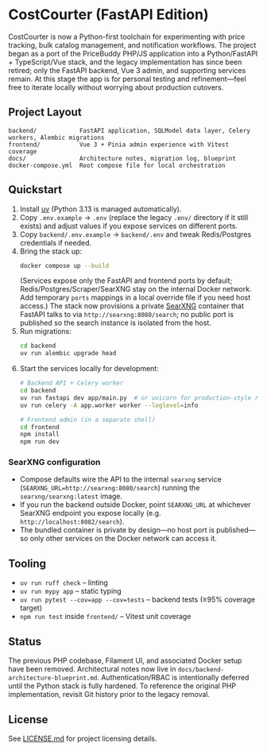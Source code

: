 # CostCourter (FastAPI Edition)

CostCourter is now a Python-first toolchain for experimenting with price tracking, bulk catalog management, and notification workflows. The project began as a port of the PriceBuddy PHP/JS application into a Python/FastAPI + TypeScript/Vue stack, and the legacy implementation has since been retired; only the FastAPI backend, Vue 3 admin, and supporting services remain. At this stage the app is for personal testing and refinement—feel free to iterate locally without worrying about production cutovers.

## Project Layout

```
backend/            FastAPI application, SQLModel data layer, Celery workers, Alembic migrations
frontend/           Vue 3 + Pinia admin experience with Vitest coverage
docs/               Architecture notes, migration log, blueprint
docker-compose.yml  Root compose file for local orchestration
```

## Quickstart

1. Install [uv](https://docs.astral.sh/uv/) (Python 3.13 is managed automatically).
2. Copy `.env.example` → `.env` (replace the legacy `.env/` directory if it still exists) and adjust values if you expose services on different ports.
3. Copy `backend/.env.example` → `backend/.env` and tweak Redis/Postgres credentials if needed.
4. Bring the stack up:
   ```bash
   docker compose up --build
   ```
   (Services expose only the FastAPI and frontend ports by default; Redis/Postgres/Scraper/SearXNG stay on the internal Docker network. Add temporary `ports` mappings in a local override file if you need host access.)
   The stack now provisions a private [SearXNG](https://searxng.org/) container that FastAPI talks to via `http://searxng:8080/search`; no public port is published so the search instance is isolated from the host.
5. Run migrations:
   ```bash
   cd backend
   uv run alembic upgrade head
   ```
6. Start the services locally for development:
   ```bash
   # Backend API + Celery worker
   cd backend
   uv run fastapi dev app/main.py  # or uvicorn for production-style runs
   uv run celery -A app.worker worker --loglevel=info

   # Frontend admin (in a separate shell)
   cd frontend
   npm install
   npm run dev
   ```

### SearXNG configuration

- Compose defaults wire the API to the internal `searxng` service (`SEARXNG_URL=http://searxng:8080/search`) running the `searxng/searxng:latest` image.
- If you run the backend outside Docker, point `SEARXNG_URL` at whichever SearXNG endpoint you expose locally (e.g. `http://localhost:8082/search`).
- The bundled container is private by design—no host port is published—so only other services on the Docker network can access it.

## Tooling

- `uv run ruff check` – linting
- `uv run mypy app` – static typing
- `uv run pytest --cov=app --cov=tests` – backend tests (≥95% coverage target)
- `npm run test` inside `frontend/` – Vitest unit coverage

## Status

The previous PHP codebase, Filament UI, and associated Docker setup have been removed. Architectural notes now live in `docs/backend-architecture-blueprint.md`. Authentication/RBAC is intentionally deferred until the Python stack is fully hardened. To reference the original PHP implementation, revisit Git history prior to the legacy removal.

## License

See [LICENSE.md](LICENSE.md) for project licensing details.
